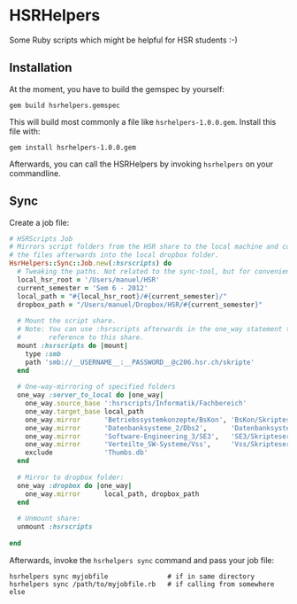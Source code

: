 # HSRHelpers
Some Ruby scripts which might be helpful for HSR students :-)

## Installation
At the moment, you have to build the gemspec by yourself:

	gem build hsrhelpers.gemspec
	
This will build most commonly a file like `hsrhelpers-1.0.0.gem`. Install this file with:

	gem install hsrhelpers-1.0.0.gem
	
Afterwards, you can call the HSRHelpers by invoking `hsrhelpers` on your commandline.

## Sync
Create a job file:

```ruby
# HSRScripts Job
# Mirrors script folders from the HSR share to the local machine and copies
# the files afterwards into the local dropbox folder.
HsrHelpers::Sync::Job.new(:hsrscripts) do
  # Tweaking the paths. Not related to the sync-tool, but for convenience:
  local_hsr_root = '/Users/manuel/HSR'
  current_semester = 'Sem 6 - 2012'
  local_path = "#{local_hsr_root}/#{current_semester}/"
  dropbox_path = "/Users/manuel/Dropbox/HSR/#{current_semester}"
 
  # Mount the script share.
  # Note: You can use :hsrscripts afterwards in the one_way statement to
  #       reference to this share.
  mount :hsrscripts do |mount|
    type :smb
    path 'smb://__USERNAME__:__PASSWORD__@c206.hsr.ch/skripte'
  end
 
  # One-way-mirroring of specified folders
  one_way :server_to_local do |one_way|
    one_way.source_base ':hsrscripts/Informatik/Fachbereich'
    one_way.target_base local_path
    one_way.mirror      'Betriebssystemkonzepte/BsKon', 'BsKon/Skripteserver'
    one_way.mirror      'Datenbanksysteme_2/Dbs2',      'Datenbanksysteme_2/Dbs2'
    one_way.mirror      'Software-Engineering_3/SE3',   'SE3/Skripteserver'
    one_way.mirror      'Verteilte_SW-Systeme/Vss',     'Vss/Skripteserver'
    exclude             'Thumbs.db'
  end
 
  # Mirror to dropbox folder:
  one_way :dropbox do |one_way|
    one_way.mirror      local_path, dropbox_path
  end
 
  # Unmount share:
  unmount :hsrscripts
 
end
```

Afterwards, invoke the `hsrhelpers sync` command and pass your job file:

	hsrhelpers sync myjobfile				# if in same directory
	hsrhelpers sync /path/to/myjobfile.rb	# if calling from somewhere else
